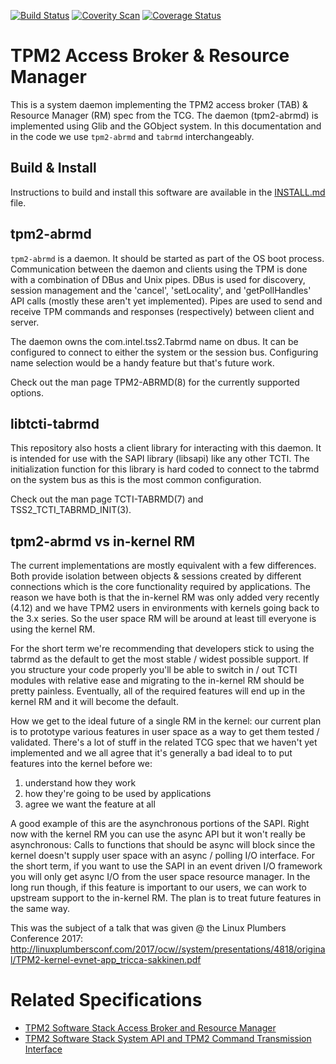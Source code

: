 [![Build Status](https://travis-ci.org/intel/tpm2-abrmd.svg?branch=master)](https://travis-ci.org/intel/tpm2-abrmd)
[![Coverity Scan](https://img.shields.io/coverity/scan/3997.svg)](https://scan.coverity.com/projects/01org-tpm2-abrmd)
[![Coverage Status](https://img.shields.io/coveralls/github/intel/tpm2-abrmd/master.svg)](https://coveralls.io/github/intel/tpm2-abrmd?branch=master)

# TPM2 Access Broker & Resource Manager
This is a system daemon implementing the TPM2 access broker (TAB) & Resource
Manager (RM) spec from the TCG. The daemon (tpm2-abrmd) is implemented using
Glib and the GObject system. In this documentation and in the code we use
`tpm2-abrmd` and `tabrmd` interchangeably.

## Build & Install
Instructions to build and install this software are available in the
[INSTALL.md](INSTALL.md) file.

## tpm2-abrmd
`tpm2-abrmd` is a daemon. It should be started as part of the OS boot process.
Communication between the daemon and clients using the TPM is done with a
combination of DBus and Unix pipes. DBus is used for discovery, session
management and the 'cancel', 'setLocality', and 'getPollHandles' API calls
(mostly these aren't yet implemented). Pipes are used to send and receive
TPM commands and responses (respectively) between client and server.

The daemon owns the com.intel.tss2.Tabrmd name on dbus. It can be configured
to connect to either the system or the session bus. Configuring name
selection would be a handy feature but that's future work.

Check out the man page TPM2-ABRMD(8) for the currently supported options.

## libtcti-tabrmd
This repository also hosts a client library for interacting with this daemon.
It is intended for use with the SAPI library (libsapi) like any other TCTI.
The initialization function for this library is hard coded to connect to the
tabrmd on the system bus as this is the most common configuration.

Check out the man page TCTI-TABRMD(7) and TSS2_TCTI_TABRMD_INIT(3).

## tpm2-abrmd vs in-kernel RM
The current implementations are mostly equivalent with a few differences.
Both provide isolation between objects & sessions created by different
connections which is the core functionality required by applications. The
reason we have both is that the in-kernel RM was only added very recently
(4.12) and we have TPM2 users in environments with kernels going back to the
3.x series. So the user space RM will be around at least till everyone is
using the kernel RM.

For the short term we're recommending that developers stick to using the
tabrmd as the default to get the most stable / widest possible support.
If you structure your code properly you'll be able to switch in / out TCTI
modules with relative ease and migrating to the in-kernel RM should be pretty
painless. Eventually, all of the required features will end up in the kernel
RM and it will become the default.

How we get to the ideal future of a single RM in the kernel: our current plan
is to prototype various features in user space as a way to get them tested /
validated. There's a lot of stuff in the related TCG spec that we haven't yet
implemented and we all agree that it's generally a bad ideal to to put
features into the kernel before we:
1. understand how they work
2. how they're going to be used by applications
3. agree we want the feature at all

A good example of this are the asynchronous portions of the SAPI. Right now
with the kernel RM you can use the async API but it won't really be
asynchronous: Calls to functions that should be async will block since the
kernel doesn't supply user space with an async / polling I/O interface. For
the short term, if you want to use the SAPI in an event driven I/O framework
you will only get async I/O from the user space resource manager. In the long
run though, if this feature is important to our users, we can work to upstream
support to the in-kernel RM. The plan is to treat future features in the same
way.

This was the subject of a talk that was given @ the Linux Plumbers Conference
2017:
http://linuxplumbersconf.com/2017/ocw//system/presentations/4818/original/TPM2-kernel-evnet-app_tricca-sakkinen.pdf

# Related Specifications
* [TPM2 Software Stack Access Broker and Resource Manager](https://trustedcomputinggroup.org/wp-content/uploads/TSS-TAB-and-Resource-Manager-ver1.0-rev16_Public_Review.pdf)
* [TPM2 Software Stack System API and TPM2 Command Transmission Interface](http://www.trustedcomputinggroup.org/wp-content/uploads/TSS-system-API-01.pdf)
